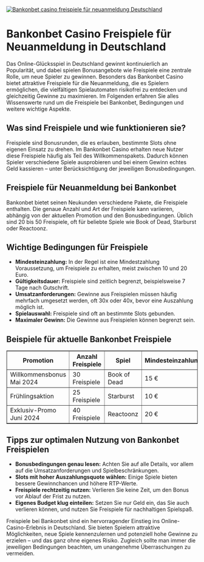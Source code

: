 [![Bankonbet casino freispiele für neuanmeldung Deutschland](https://123-caf.pages.dev/gitsignup.png)](https://vrmoo.ru/Bt82HjjY)

<h1>Bankonbet Casino Freispiele für Neuanmeldung in Deutschland</h1>  <p>Das Online-Glücksspiel in Deutschland gewinnt kontinuierlich an Popularität, und dabei spielen Bonusangebote wie Freispiele eine zentrale Rolle, um neue Spieler zu gewinnen. Besonders das Bankonbet Casino bietet attraktive Freispiele für die Neuanmeldung, die es Spielern ermöglichen, die vielfältigen Spielautomaten risikofrei zu entdecken und gleichzeitig Gewinne zu maximieren. Im Folgenden erfahren Sie alles Wissenswerte rund um die Freispiele bei Bankonbet, Bedingungen und weitere wichtige Aspekte.</p>  <h2>Was sind Freispiele und wie funktionieren sie?</h2> <p>Freispiele sind Bonusrunden, die es erlauben, bestimmte Slots ohne eigenen Einsatz zu drehen. Im Bankonbet Casino erhalten neue Nutzer diese Freispiele häufig als Teil des Willkommenspakets. Dadurch können Spieler verschiedene Spiele ausprobieren und bei einem Gewinn echtes Geld kassieren – unter Berücksichtigung der jeweiligen Bonusbedingungen.</p>  <h2>Freispiele für Neuanmeldung bei Bankonbet</h2> <p>Bankonbet bietet seinen Neukunden verschiedene Pakete, die Freispiele enthalten. Die genaue Anzahl und Art der Freispiele kann variieren, abhängig von der aktuellen Promotion und den Bonusbedingungen. Üblich sind 20 bis 50 Freispiele, oft für beliebte Spiele wie Book of Dead, Starburst oder Reactoonz.</p>  <h2>Wichtige Bedingungen für Freispiele</h2> <ul>   <li><strong>Mindesteinzahlung:</strong> In der Regel ist eine Mindestzahlung Voraussetzung, um Freispiele zu erhalten, meist zwischen 10 und 20 Euro.</li>   <li><strong>Gültigkeitsdauer:</strong> Freispiele sind zeitlich begrenzt, beispielsweise 7 Tage nach Gutschrift.</li>   <li><strong>Umsatzanforderungen:</strong> Gewinne aus Freispielen müssen häufig mehrfach umgesetzt werden, oft 30x oder 40x, bevor eine Auszahlung möglich ist.</li>   <li><strong>Spielauswahl:</strong> Freispiele sind oft an bestimmte Slots gebunden.</li>   <li><strong>Maximaler Gewinn:</strong> Die Gewinne aus Freispielen können begrenzt sein.</li> </ul>  <h2>Beispiele für aktuelle Bankonbet Freispiele</h2> <table border="1" cellpadding="8" cellspacing="0" style="border-collapse: collapse; width: 100%; max-width: 600px;">   <thead>     <tr>       <th>Promotion</th>       <th>Anzahl Freispiele</th>       <th>Spiel</th>       <th>Mindesteinzahlung</th>       <th>Umsatzbedingungen</th>     </tr>   </thead>   <tbody>     <tr>       <td>Willkommensbonus Mai 2024</td>       <td>30 Freispiele</td>       <td>Book of Dead</td>       <td>15 €</td>       <td>35x Freispiele-Gewinne</td>     </tr>     <tr>       <td>Frühlingsaktion</td>       <td>25 Freispiele</td>       <td>Starburst</td>       <td>10 €</td>       <td>30x Freispiele-Gewinne</td>     </tr>     <tr>       <td>Exklusiv-Promo Juni 2024</td>       <td>40 Freispiele</td>       <td>Reactoonz</td>       <td>20 €</td>       <td>40x Freispiele-Gewinne</td>     </tr>   </tbody> </table>  <h2>Tipps zur optimalen Nutzung von Bankonbet Freispielen</h2> <ul>   <li><strong>Bonusbedingungen genau lesen:</strong> Achten Sie auf alle Details, vor allem auf die Umsatzanforderungen und Spielbeschränkungen.</li>   <li><strong>Slots mit hoher Auszahlungsquote wählen:</strong> Einige Spiele bieten bessere Gewinnchancen und höhere RTP-Werte.</li>   <li><strong>Freispiele rechtzeitig nutzen:</strong> Verlieren Sie keine Zeit, um den Bonus vor Ablauf der Frist zu nutzen.</li>   <li><strong>Eigenes Budget klug einteilen:</strong> Setzen Sie nur Geld ein, das Sie auch verlieren können, und nutzen Sie Freispiele für nachhaltigen Spielspaß.</li> </ul>  <p>Freispiele bei Bankonbet sind ein hervorragender Einstieg ins Online-Casino-Erlebnis in Deutschland. Sie bieten Spielern attraktive Möglichkeiten, neue Spiele kennenzulernen und potenziell hohe Gewinne zu erzielen – und das ganz ohne eigenes Risiko. Zugleich sollte man immer die jeweiligen Bedingungen beachten, um unangenehme Überraschungen zu vermeiden.</p>